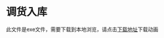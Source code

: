 # 调货入库

此文件是exe文件，需要下载到本地浏览，请点击[下载地址](http://resource.3cwdb.com/kailong-donghua/%E7%AE%80%E5%8D%95%E8%BF%9B%E8%B4%A7-%E8%B0%83%E8%B4%A7%E5%85%A5%E5%BA%93.exe)下载动画

